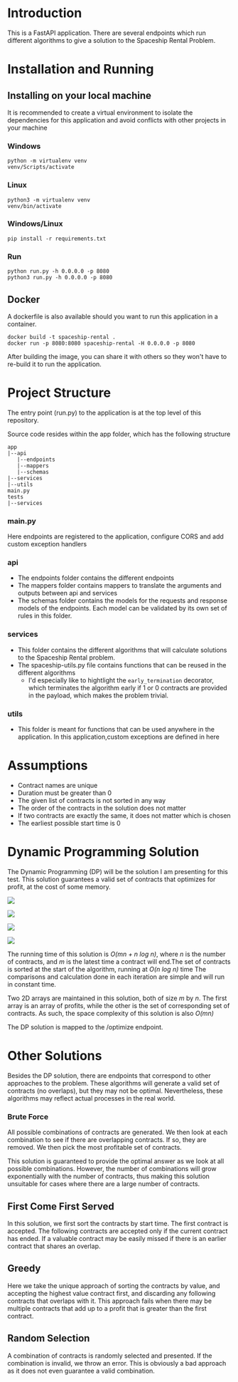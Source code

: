 # Introduction
This is a FastAPI application. There are several endpoints which run different algorithms to give a solution to the Spaceship Rental Problem.

# Installation and Running
## Installing on your local machine
It is recommended to create a virtual environment to isolate the dependencies for this application and avoid conflicts with other projects in your machine

### Windows
```
python -m virtualenv venv
venv/Scripts/activate
```

### Linux
```
python3 -m virtualenv venv
venv/bin/activate
```

### Windows/Linux
`pip install -r requirements.txt`

### Run
``` 
python run.py -h 0.0.0.0 -p 8080
python3 run.py -h 0.0.0.0 -p 8080 
```

## Docker
A dockerfile is also available should you want to run this application in a container.
```
docker build -t spaceship-rental .
docker run -p 8080:8080 spaceship-rental -H 0.0.0.0 -p 8080
```

After building the image, you can share it with others so they won't have to re-build it to run the application.

# Project Structure
The entry point (run.py) to the application is at the top level of this repository.

Source code resides within the app folder, which has the following structure
```
app
|--api
   |--endpoints
   |--mappers
   |--schemas
|--services
|--utils
main.py
tests
|--services

```

### **main.py**
Here endpoints are registered to the application, configure CORS and add custom exception handlers

### **api**
- The endpoints folder contains the different endpoints
- The mappers folder contains mappers to translate the arguments and outputs between api and services
- The schemas folder contains the models for the requests and response models of the endpoints. Each model can be validated by its own set of rules in this folder.

### **services**
- This folder contains the different algorithms that will calculate solutions to the Spaceship Rental problem.
- The spaceship-utils.py file contains functions that can be reused in the different algorithms
  - I'd especially like to hightlight the `early_termination` decorator, which terminates the algorithm early if 1 or 0 contracts are provided in the payload, which makes the problem trivial.

### **utils**
- This folder is meant for functions that can be used anywhere in the application. In this application,custom exceptions are defined in here

# Assumptions
- Contract names are unique
- Duration must be greater than 0
- The given list of contracts is not sorted in any way
- The order of the contracts in the solution does not matter
- If two contracts are exactly the same, it does not matter which is chosen
- The earliest possible start time is 0


# Dynamic Programming Solution
The Dynamic Programming (DP) will be the solution I am presenting for this test. This solution guarantees a valid set of contracts that optimizes for profit, at the cost of some memory.

<img src="images/iter1.png"></img>

<img src="images/iter2.png"></img>

<img src="images/iter3.png"></img>

<img src="images/iter4.png"></img>

The running time of this solution is *O(mn + n log n)*, where *n* is the number of contracts, and *m* is the latest time a contract will end.The set of contracts is sorted at the start of the algorithm, running at *O(n log n)* time The comparisons and calculation done in each iteration are simple and will run in constant time. 

Two 2D arrays are maintained in this solution, both of size *m* by *n*.
The first array is an array of profits, while the other is the set of corresponding set of contracts. As such, the space complexity of this solution is also *O(mn)*

The DP solution is mapped to the /optimize endpoint.

# Other Solutions
Besides the DP solution, there are endpoints that correspond to other approaches to the problem. These algorithms will generate a valid set of contracts (no overlaps), but they may not be optimal. Nevertheless, these algorithms may reflect actual processes in the real world.
### **Brute Force**
All possible combinations of contracts are generated. We then look at each combination to see if there are overlapping contracts. If so, they are removed. We then pick the most profitable set of contracts.

This solution is guaranteed to provide the optimal answer as we look at all possible combinations. However, the number of combinations will grow exponentially with the number of contracts, thus making this solution unsuitable for cases where there are a large number of contracts.

## **First Come First Served**
In this solution, we first sort the contracts by start time. The first contract is accepted. The following contracts are accepted only if the current contract has ended. If a valuable contract may be easily missed if there is an earlier contract that shares an overlap.

## **Greedy**
Here we take the unique approach of sorting the contracts by value, and accepting the highest value contract first, and discarding any following contracts that overlaps with it. This approach fails when there may be multiple contracts that add up to a profit that is greater than the first contract.

## **Random Selection**
A combination of contracts is randomly selected and presented. If the combination is invalid, we throw an error. This is obviously a bad approach as it does not even guarantee a valid combination.
